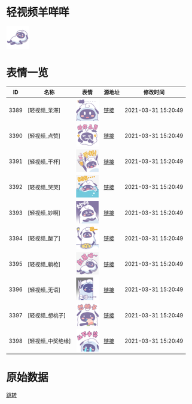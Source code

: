 # 轻视频羊咩咩

<img src="./cover.png" height="60" alt="cover" />

# 表情一览

|ID|名称|表情|源地址|修改时间|
|----|----|----|----|----|
|3389|[轻视频_呆滞]|<img src="./pic/003389_%5B轻视频_呆滞%5D.png" height="60" alt="呆滞"/>|[链接](http://i0.hdslb.com/bfs/emote/46ae349360cbad023cea015a0695b1ac48c3571a.png)|2021-03-31 15:20:49|
|3390|[轻视频_点赞]|<img src="./pic/003390_%5B轻视频_点赞%5D.png" height="60" alt="点赞"/>|[链接](http://i0.hdslb.com/bfs/emote/41b231d23e6275e36c6d657e1a113d9c8e9a5052.png)|2021-03-31 15:20:49|
|3391|[轻视频_干杯]|<img src="./pic/003391_%5B轻视频_干杯%5D.png" height="60" alt="干杯"/>|[链接](http://i0.hdslb.com/bfs/emote/9606797f199cf5389c35bea3a8f9135b8f8eeaa8.png)|2021-03-31 15:20:49|
|3392|[轻视频_哭哭]|<img src="./pic/003392_%5B轻视频_哭哭%5D.png" height="60" alt="哭哭"/>|[链接](http://i0.hdslb.com/bfs/emote/b53a73b70eca1451a52e62b1c206715f6de95664.png)|2021-03-31 15:20:49|
|3393|[轻视频_妙啊]|<img src="./pic/003393_%5B轻视频_妙啊%5D.png" height="60" alt="妙啊"/>|[链接](http://i0.hdslb.com/bfs/emote/b2d87930f048623a594351a2193fb94760ebe6ff.png)|2021-03-31 15:20:49|
|3394|[轻视频_酸了]|<img src="./pic/003394_%5B轻视频_酸了%5D.png" height="60" alt="酸了"/>|[链接](http://i0.hdslb.com/bfs/emote/c3dd2e1bffae17eda3a016ff7ccc6760e4e407ff.png)|2021-03-31 15:20:49|
|3395|[轻视频_躺枪]|<img src="./pic/003395_%5B轻视频_躺枪%5D.png" height="60" alt="躺枪"/>|[链接](http://i0.hdslb.com/bfs/emote/91f1486818c7c725760f748e339eb6dded5b9ff6.png)|2021-03-31 15:20:49|
|3396|[轻视频_无语]|<img src="./pic/003396_%5B轻视频_无语%5D.png" height="60" alt="无语"/>|[链接](http://i0.hdslb.com/bfs/emote/d53a2b2482161659a86e049c2f65e9f3edc7ca91.png)|2021-03-31 15:20:49|
|3397|[轻视频_想桃子]|<img src="./pic/003397_%5B轻视频_想桃子%5D.png" height="60" alt="想桃子"/>|[链接](http://i0.hdslb.com/bfs/emote/301cdbf0c3de688b0f358d5d067546611d6a2876.png)|2021-03-31 15:20:49|
|3398|[轻视频_中奖绝缘]|<img src="./pic/003398_%5B轻视频_中奖绝缘%5D.png" height="60" alt="中奖绝缘"/>|[链接](http://i0.hdslb.com/bfs/emote/b4122900b77206afb1e4c29600a56812c121658f.png)|2021-03-31 15:20:49|

# 原始数据

[跳转](./raw.json)

